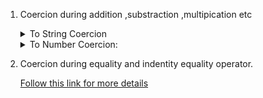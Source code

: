 1. Coercion during addition ,substraction ,multipication etc

    <details>
    <summary>To String Coercion </summary>
            
        ```
        When a string is added with the number or non-string value using the plus(+) operator then the output of the expression is always a string.  

        10 + '10'     //'1010'

        '10' + 10     //'1010'

        true + '10'   //'true10'

        undefined + '10'  // 'undefined10'

        null + '10'   // 'null10'

        NaN + ""  // 'NaN'
        Any type + string // 'typestring' 
        ```
    </details>
        
    <details>
    <summary>To Number Coercion: </summary>
            
        ```
        The mathematical operations like Subtraction(-), Multiplication(*), Division(/), and Modulus(%) performed with the string then the output of the expression is  converted into a number implicitly.   

        10  + 10     // 20
        
        true + 10    // 11
        
        undefined + 10  // NAN
        
        null + 10   // 10
        
        12 * '2'   //24
        
        true + null //  1
        
        true + undefined // NAN
        
        Any type + NaN   // NaN
        
        Any type + undefined // NaN
        ```
    </details>       
        
2. Coercion during equality and indentity equality operator.

   [Follow this link for more details](https://dmitripavlutin.com/the-legend-of-javascript-equality-operator/)


